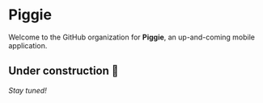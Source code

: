 # Piggie

Welcome to the GitHub organization for **Piggie**, an up-and-coming mobile application.

<h2> Under construction 🚧 </h2>

*Stay tuned!*

